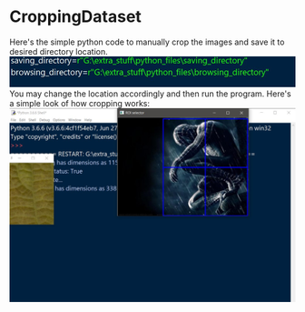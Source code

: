 # CroppingDataset
Here's the simple python code to manually crop the images and save it to desired directory location.
![](demo_images/image_directory.jpg)
You may change the location accordingly and then run the program. Here's a simple look of how cropping works:
![](demo_images/cropping.jpg)
